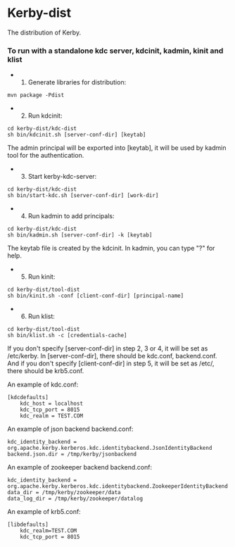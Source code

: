 <!--
  Licensed to the Apache Software Foundation (ASF) under one
  or more contributor license agreements.  See the NOTICE file
  distributed with this work for additional information
  regarding copyright ownership.  The ASF licenses this file
  to you under the Apache License, Version 2.0 (the
  "License"); you may not use this file except in compliance
  with the License.  You may obtain a copy of the License at

  http://www.apache.org/licenses/LICENSE-2.0

  Unless required by applicable law or agreed to in writing,
  software distributed under the License is distributed on an
  "AS IS" BASIS, WITHOUT WARRANTIES OR CONDITIONS OF ANY
  KIND, either express or implied.  See the License for the
  specific language governing permissions and limitations
  under the License.
-->

Kerby-dist
============

The distribution of Kerby.

### To run with a standalone kdc server, kdcinit, kadmin, kinit and klist

* 1. Generate libraries for distribution:
```
mvn package -Pdist
```

* 2. Run kdcinit:
```
cd kerby-dist/kdc-dist
sh bin/kdcinit.sh [server-conf-dir] [keytab]
```
The admin principal will be exported into [keytab], it will be used by kadmin tool for the authentication. 

* 3. Start kerby-kdc-server:
```
cd kerby-dist/kdc-dist
sh bin/start-kdc.sh [server-conf-dir] [work-dir]
```

* 4. Run kadmin to add principals:
```
cd kerby-dist/kdc-dist
sh bin/kadmin.sh [server-conf-dir] -k [keytab]
```
  The keytab file is created by the kdcinit.
  In kadmin, you can type "?" for help.

* 5. Run kinit:
```
cd kerby-dist/tool-dist
sh bin/kinit.sh -conf [client-conf-dir] [principal-name]
```

* 6. Run klist:
```
cd kerby-dist/tool-dist
sh bin/klist.sh -c [credentials-cache]
```

  If you don't specify [server-conf-dir] in step 2, 3 or 4, it will be set as /etc/kerby. In [server-conf-dir], there should be kdc.conf, backend.conf. 
  And if you don't specify [client-conf-dir] in step 5, it will be set as /etc/, there should be krb5.conf.

An example of kdc.conf:
```
[kdcdefaults]
    kdc_host = localhost
    kdc_tcp_port = 8015
    kdc_realm = TEST.COM
```
An example of json backend backend.conf:
```
kdc_identity_backend = org.apache.kerby.kerberos.kdc.identitybackend.JsonIdentityBackend
backend.json.dir = /tmp/kerby/jsonbackend
```
An example of zookeeper backend backend.conf:
```
kdc_identity_backend = org.apache.kerby.kerberos.kdc.identitybackend.ZookeeperIdentityBackend
data_dir = /tmp/kerby/zookeeper/data
data_log_dir = /tmp/kerby/zookeeper/datalog
```
An example of krb5.conf:
```
[libdefaults]
    kdc_realm=TEST.COM
    kdc_tcp_port = 8015
```

